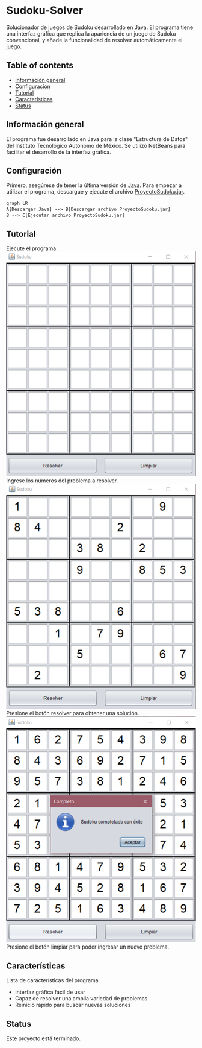 # Sudoku-Solver
Solucionador de juegos de Sudoku desarrollado en Java. El programa tiene una interfaz gráfica que replica la apariencia de un juego de Sudoku convencional, y añade la funcionalidad de resolver automáticamente el juego.

## Table of contents
* [Información general](#información-general)
* [Configuración](#configuración)
* [Tutorial](#Tutorial)
* [Características](#características)
* [Status](#status)

## Información general
El programa fue desarrollado en Java para la clase "Estructura de Datos" del Instituto Tecnológico Autónomo de México. Se utilizó NetBeans para facilitar el desarrollo de la interfaz gráfica.

## Configuración
Primero, asegúrese de tener la última versión de [Java](https://www.java.com/es/download/).
Para empezar a utilizar el programa, descargue y ejecute el archivo [ProyectoSudoku.jar](./ProyectoSudoku.jar).
```mermaid
graph LR
A[Descargar Java] --> B[Descargar archivo ProyectoSudoku.jar]
B --> C[Ejecutar archivo ProyectoSudoku.jar]
```
## Tutorial
Ejecute el programa.
![Interfaz1](./img/captura1.png)
Ingrese los números del problema a resolver.
![Interfaz2](./img/captura2.png)
Presione el botón resolver para obtener una solución.
![Interfaz3](./img/captura3.png)
Presione el botón limpiar para poder ingresar un nuevo problema.

## Características
Lista de características del programa
* Interfaz gráfica fácil de usar
* Capaz de resolver una amplia variedad de problemas
* Reinicio rápido para buscar nuevas soluciones

## Status
Este proyecto está terminado.
